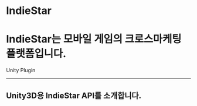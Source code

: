 IndieStar
=========
# IndieStar는 모바일 게임의 크로스마케팅 플랫폼입니다. 

Unity Plugin
____________
## Unity3D용 IndieStar API를 소개합니다.